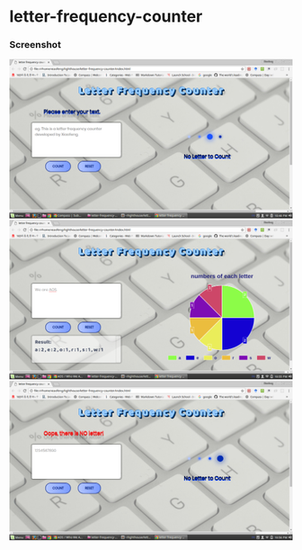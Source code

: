 # letter-frequency-counter
### Screenshot
!["Screenshot of letter-frequency-counter"](https://github.com/XiaofengLighthouseLabs/letter-frequency-counter/blob/master/docs/1.png)
!["Screenshot of letter-frequency-counter"](https://github.com/XiaofengLighthouseLabs/letter-frequency-counter/blob/master/docs/2.png)
!["Screenshot of letter-frequency-counter"](https://github.com/XiaofengLighthouseLabs/letter-frequency-counter/blob/master/docs/3.png)